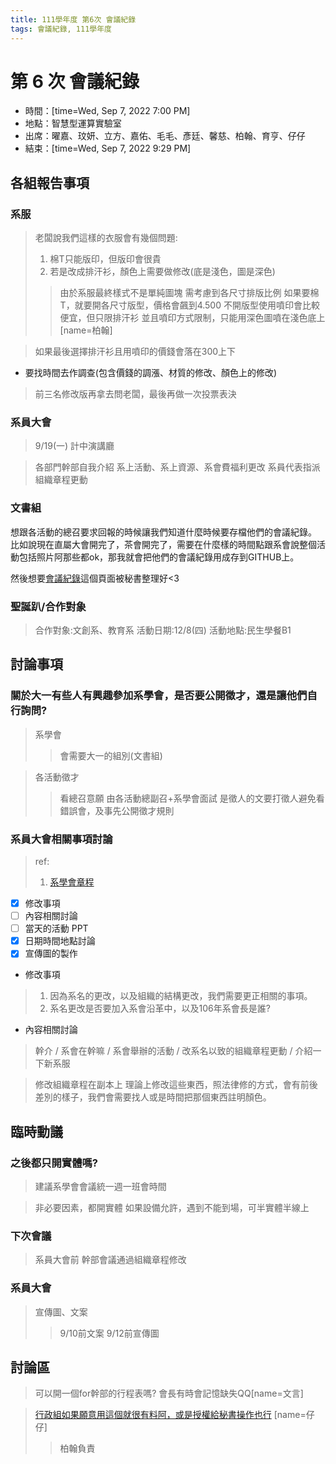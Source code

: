 ```yaml
---
title: 111學年度 第6次 會議紀錄
tags: 會議紀錄, 111學年度
---
```


# 第 6 次 會議紀錄
- 時間：[time=Wed, Sep 7, 2022 7:00 PM]
- 地點：智慧型運算實驗室
- 出席：曜嘉、玟妍、立方、嘉佑、毛毛、彥廷、馨慈、柏翰、育亨、仔仔
- 結束：[time=Wed, Sep 7, 2022 9:29 PM]

## 各組報告事項


### 系服
> 老闆說我們這樣的衣服會有幾個問題:
> 1. 棉T只能版印，但版印會很貴
> 2. 若是改成排汗衫，顏色上需要做修改(底是淺色，圖是深色)
> 
> > 由於系服最終樣式不是單純圖塊
> > 需考慮到各尺寸排版比例
> > 如果要棉T，就要開各尺寸版型，價格會飆到4.500
> > 不開版型使用噴印會比較便宜，但只限排汗衫
> > 並且噴印方式限制，只能用深色圖噴在淺色底上[name=柏翰]

> 如果最後選擇排汗衫且用噴印的價錢會落在300上下
- 要找時間去作調查(包含價錢的調漲、材質的修改、顏色上的修改)

> 前三名修改版再拿去問老闆，最後再做一次投票表決

### 系員大會
> 9/19(一) 計中演講廳

> 各部門幹部自我介紹
> 系上活動、系上資源、系會費福利更改
> 系員代表指派
> 組織章程更動

### 文書組
想跟各活動的總召要求回報的時候讓我們知道什麼時候要存檔他們的會議紀錄。
比如說現在直屬大會開完了，茶會開完了，需要在什麼樣的時間點跟系會說整個活動包括照片阿那些都ok，那我就會把他們的會議紀錄用成存到GITHUB上。

然後想要[會議紀錄](https://hackmd.io/xv2cvXNZQrGTBHIAJdpOYQ)這個頁面被秘書整理好<3

### 聖誕趴/合作對象
> 合作對象:文創系、教育系
> 活動日期:12/8(四)
> 活動地點:民生學餐B1

## 討論事項

### 關於大一有些人有興趣參加系學會，是否要公開徵才，還是讓他們自行詢問?
> 系學會
> > 會需要大一的組別(文書組)

> 各活動徵才
> > 看總召意願
> > 由各活動總副召+系學會面試
> > 是徵人的文要打徵人避免看錯誤會，及事先公開徵才規則

### 系員大會相關事項討論
> ref:
> 1. [系學會章程](https://drive.google.com/drive/folders/10WgbhXhslFGQ0qxvg4VcVYqaq_Iy22jR)

- [X] 修改事項
- [ ] 內容相關討論
- [ ] 當天的活動 PPT
- [X] 日期時間地點討論
- [X] 宣傳圖的製作

<!-- -->
- 修改事項
> 1. 因為系名的更改，以及組織的結構更改，我們需要更正相關的事項。
> 2. 系名更改是否要加入系會沿革中，以及106年系會長是誰?

- 內容相關討論
> 幹介 / 系會在幹嘛 / 系會舉辦的活動 / 改系名以致的組織章程更動 / 介紹一下新系服

> 修改組織章程在副本上
> 理論上修改這些東西，照法律修的方式，會有前後差別的樣子，我們會需要找人或是時間把那個東西註明顏色。


## 臨時動議

### 之後都只開實體嗎?
> 建議系學會會議統一週一班會時間

> 非必要因素，都開實體
> 如果設備允許，遇到不能到場，可半實體半線上
### 下次會議
> 系員大會前
> 幹部會議通過組織章程修改

### 系員大會
> 宣傳圖、文案
>> 9/10前文案 
>> 9/12前宣傳圖

## 討論區

> 可以開一個for幹部的行程表嗎?
> 會長有時會記憶缺失QQ[name=文言]

> [行政組如果願意用這個就很有料阿，或是授權給秘書操作也行](https://support.google.com/a/answer/1626902?hl=zh-Hant)
> [name=仔仔]
> > 柏翰負責
